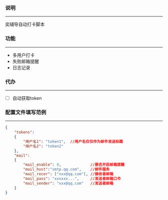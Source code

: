 
### 说明
---
奕辅导自动打卡脚本

### 功能
---
* 多用户打卡
* 失败邮箱提醒
* 日志记录

### 代办
---
- [ ] 自动获取token

### 配置文件填写范例
---


```json
{
	"tokens":
	{
		"用户名1": "token1",  //用户名仅仅作为邮件发送标题
		"用户名2": "token2"
	},
	"mail":
	{
		"mail_enable": 0,			  //是否开启邮箱提醒
		"mail_host":"smtp.qq.com", 	  //邮件服务
		"mail_recer": ["xxx@qq.com"], //接收者邮箱
		"mail_pass": "xxxxxx...",	  //发送者邮箱口令
		"mail_sender": "xxx@qq.com"   //发送者邮箱
	}
}
```